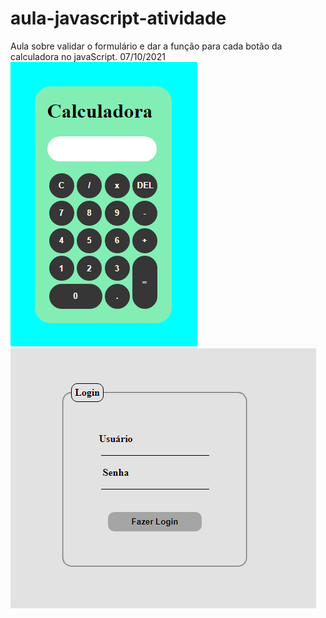 # aula-javascript-atividade
Aula sobre validar o formulário e dar a função para cada botão da calculadora no javaScript. 07/10/2021
<img src="cal.png" alt="calculadora">
<img src="login.png" alt="tela de login">
